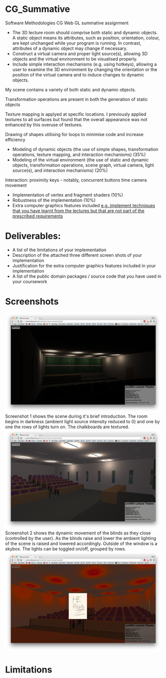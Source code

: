 # CG_Summative
Software Methodologies CG Web GL summative assignment



+ The 3D lecture room should comprise both static and dynamic objects. A static object means its attributes, such as position, orientation, colour, are kept unchanged while your program is running. In contrast, attributes of a dynamic object may change if necessary.
+ Construct a virtual camera and proper light source(s), allowing 3D objects and the virtual environment to be visualised properly.
+ Include simple interaction mechanisms (e.g. using hotkeys), allowing a user to examine the 3D environment by changing the orientation or the position of the virtual camera and to induce changes to dynamic objects.

My scene contains a variety of both static and dynamic objects. 

Transformation operations are present in both the generation of static objects

Texture mapping is applyed at specific locations. I previously applied textures to all surfaces but found that the overall appearance was not enhanced by this overuse of textures.

Drawing of shapes utilising for loops to minimise code and increase efficiency

+ Modeling of dynamic objects (the use of simple shapes, transformation operations, texture mapping, and interaction mechanisms) (35%)
+ Modeling of the virtual environment (the use of static and dynamic objects, transformation 
operations, scene graph, virtual camera, light source(s), and interaction mechanisms) (20%)

Interaction:
proximity
keys - notably, concurrent buttons
time
camera movement



+ Implementation of vertex and fragment shaders (10%)
+ Robustness of the implementation (10%)
+ Extra computer graphics features included [e.g. implement techniques that you have learnt from the lectures but that are not part of the prescribed requirements](5%)

# Deliverables:
+ A list of the limitations of your implementation
+ Description of the attached three different screen shots of your implementation
+ Justification for the extra computer graphics features included in your implementation
+ A list of the public domain packages / source code that you have used in your coursework

# Screenshots
![Screen1](https://raw.githubusercontent.com/mcclowes/CG_Summative/master/Screenshot1.jpg)
Screenshot 1 shows the scene during it's brief introduction. The room begins in darkness (ambient light source intensity reduced to 0) and one by one the rows of lights turn on. The chalkboards are textured.
![Screen2](https://raw.githubusercontent.com/mcclowes/CG_Summative/master/Screenshot2.jpg)
Screenshot 2 shows the dynamic movement of the blinds as they close (controlled by the user). As the blinds raise and lower the ambient lighting of the scene is raised and lowered accordingly. Outside of the window is a skybox. The lights can be toggled on/off, grouped by rows. 
![Screen3](https://raw.githubusercontent.com/mcclowes/CG_Summative/master/Screenshot3.jpg)

# Limitations

